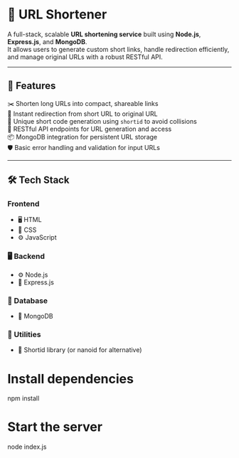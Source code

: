 # 🔗 URL Shortener

A full-stack, scalable **URL shortening service** built using **Node.js**, **Express.js**, and **MongoDB**.  
It allows users to generate custom short links, handle redirection efficiently, and manage original URLs with a robust RESTful API.

---

## 🚀 Features

✂️ Shorten long URLs into compact, shareable links  
🔁 Instant redirection from short URL to original URL  
🧠 Unique short code generation using `shortid` to avoid collisions  
📡 RESTful API endpoints for URL generation and access  
📦 MongoDB integration for persistent URL storage  
🛡️ Basic error handling and validation for input URLs  

---

## 🛠️ Tech Stack
### Frontend
-  🖥️ HTML
- 🎨 CSS
- ⚙️ JavaScript

### 🖥️ Backend
- ⚙️ Node.js  
- 🚂 Express.js  

### 💾 Database
- 🍃 MongoDB  

### 🔧 Utilities
- 🧩 Shortid library (or nanoid for alternative)  

# Install dependencies
npm install

# Start the server
node index.js
